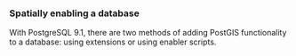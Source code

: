 <!-- usedin: [ _rails/Tutorials] - post: -->


### Spatially enabling a database
With PostgreSQL 9.1, there are two methods of adding PostGIS functionality to a database: using extensions or using enabler scripts.

